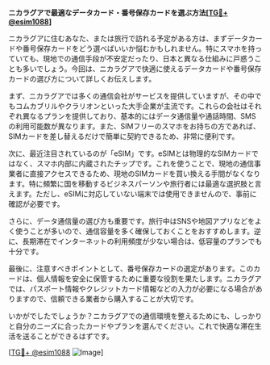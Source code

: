 **ニカラグアで最適なデータカード・番号保存カードを選ぶ方法[[TG💪+ @esim1088](https://t.me/s/esim1088)]**

ニカラグアに住むあなた、または旅行で訪れる予定がある方は、まずデータカードや番号保存カードをどう選べばいいか悩むかもしれません。特にスマホを持っていても、現地での通信手段が不安定だったり、日本と異なる仕組みに戸惑うことも多いでしょう。今回は、ニカラグアで快適に使えるデータカードや番号保存カードの選び方について詳しくお伝えします。

まず、ニカラグアでは多くの通信会社がサービスを提供していますが、その中でもコムカブリルやクラリオンといった大手企業が主流です。これらの会社はそれぞれ異なるプランを提供しており、基本的にはデータ通信量や通話時間、SMSの利用可能数が異なります。また、SIMフリーのスマホをお持ちの方であれば、SIMカードを差し替えるだけで簡単に契約できるため、非常に便利です。

次に、最近注目されているのが「eSIM」です。eSIMとは物理的なSIMカードではなく、スマホ内部に内蔵されたチップです。これを使うことで、現地の通信事業者に直接アクセスできるため、現地のSIMカードを買い換える手間がなくなります。特に頻繁に国を移動するビジネスパーソンや旅行者には最適な選択肢と言えます。ただし、eSIMに対応していない端末では使用できませんので、事前に確認が必要です。

さらに、データ通信量の選び方も重要です。旅行中はSNSや地図アプリなどをよく使うことが多いので、通信容量を多く確保しておくことをおすすめします。逆に、長期滞在でインターネットの利用頻度が少ない場合は、低容量のプランでも十分です。

最後に、注意すべきポイントとして、番号保存カードの選定があります。このカードは、個人情報を安全に保管するために重要な役割を果たします。ニカラグアでは、パスポート情報やクレジットカード情報などの入力が必要になる場合がありますので、信頼できる業者から購入することが大切です。

いかがでしたでしょうか？ニカラグアでの通信環境を整えるためにも、しっかりと自分のニーズに合ったカードやプランを選んでください。これで快適な滞在生活を送ることができるはずです。

[[TG💪+ @esim1088](https://t.me/s/esim1088) ![Image](https://i.postimg.cc/Y0z9fWf4/image.png)]